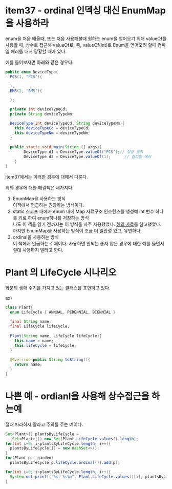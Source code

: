 # item37 - ordinal 인덱싱 대신 EnumMap을 사용하라

enum을 처음 배울때, 또는 처음 사용해볼때 원하는 enum을 얻어오기 위해 valueOf를 사용할 때, 상수로 접근해 valueOf로, 즉, valueOf(int)로 Enum을 얻어오려 할때 컴파일 에러를 내서 당황할 때가 있다.  

예를 들어보자면 아래와 같은 경우다.

```java
public enum DeviceType{
  PCS(1, "PCS"){

  },
  BMS(2, "BMS"){

  };

  private int deviceTypeCd;
  private String deviceTypeNm;

  DeviceType(int deviceTypeCd, String deviceTypeNm){
    this.deviceTypeCd = deviceTypeCd;
    this.deviceTypeNm = deviceTypeNm;
  }
  
  public static void main(String [] args){
		DeviceType d1 = DeviceType.valueOf("PCS");// 정상 동작
		DeviceType d2 = DeviceType.valueOf(1);		// 컴파일 에러
	}
}
```

item37에서는 이러한 경우에 대해서 다룬다.   

위의 경우에 대한 해결책은 세가지다. 

1. EnumMap을 사용하는 방식  
   이책에서 언급하는 권장하는 방식이다.
2. static 스코프 내에서 enum 내에 Map 자료구조 인스턴스를 생성해 int 변수 하나를 키로 하여 enum하나를 저장하는 방식   
   나도 이 책을 읽기 전까지는 이 방식을 자주 사용했었다. [해외 자료](https://codingexplained.com/coding/java/enum-to-integer-and-integer-to-enum)를 참고했었다. 하지만 EnumMap을 사용하는 방식이 조금 더 일관성 있고, 유연하다.  
3. ordinal을 사용하는 방식  
   이 책에서 언급하는 주제이다. 사용하면 안되는 좋지 않은 경우에 대한 예를 들면서 절대 사용하지 말라고 한다.



# Plant 의 LifeCycle 시나리오

화분의 생애 주기를 가지고 있는 클래스를 표현하고 있다.

ex)

```java
class Plant{
  enum LifeCycle { ANNUAL, PERENNIAL, BIENNIAL }
  
  final String name;
  final LifeCycle lifeCycle;
  
  Plant(String name, LifeCycle lifeCycle){
    this.name = name;
    this.lifeCycle = lifeCycle;
  }
  
  @Override public String toString(){
    return name;
  }
}
```



# 나쁜 예 - ordianl을 사용해 상수접근을 하는예 

절대 따라하지 말라고 주의를 주는 예이다. 

```java
Set<Plant>[] plantsByLifeCycle = 
  (Set<Plant>[]) new Set[Plant.LifeCycle.values().length];
for(int i=0; i<plantsByLifeCycle.length; i++){
  plantsByLifeCycle[i] = new HashSet<>();
}
for(Plant p : garden)
  plantsByLifeCycle[p.lifeCycle.ordinal()].add(p);

for(int i=0; i<plantsByLifeCycle.length; i++){
  System.out.printf("%s: %s%n". Plant.LifeCycle.values()[i], plantsByLifeCycle[i]);
}
```

